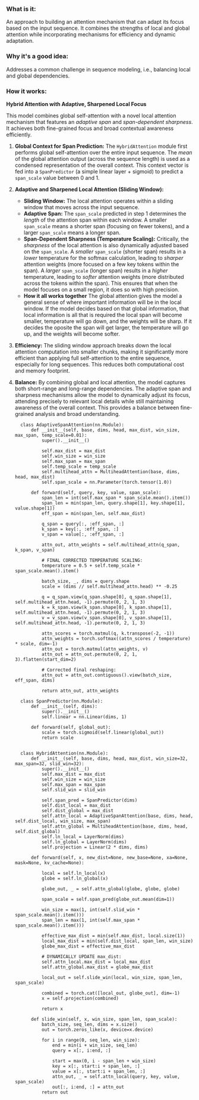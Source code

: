 ### What is it:

An approach to building an attention mechanism that can adapt its focus based on the input sequence. It combines the strengths of local and global attention while incorporating mechanisms for efficiency and dynamic adaptation. 


### Why it's a good idea: 
Addresses a common challenge in sequence modeling, i.e., balancing local and global dependencies. 


### How it works:

**Hybrid Attention with Adaptive, Sharpened Local Focus**

This model combines global self-attention with a novel local attention mechanism that features an *adaptive span* and *span-dependent sharpness*.  It achieves both fine-grained focus and broad contextual awareness efficiently.

1.  **Global Context for Span Prediction:** The `HybridAttention` module first performs global self-attention over the entire input sequence.  The *mean* of the global attention output (across the sequence length) is used as a condensed representation of the overall context. This context vector is fed into a `SpanPredictor` (a simple linear layer + sigmoid) to predict a `span_scale` value between 0 and 1.

2.  **Adaptive and Sharpened Local Attention (Sliding Window):**
    *   **Sliding Window:** The local attention operates within a sliding window that moves across the input sequence.
    *   **Adaptive Span:** The `span_scale` predicted in step 1 determines the *length* of the attention span within each window.  A smaller `span_scale` means a shorter span (focusing on fewer tokens), and a larger `span_scale` means a longer span.
    *   **Span-Dependent Sharpness (Temperature Scaling):**  Critically, the *sharpness* of the local attention is also dynamically adjusted based on the `span_scale`.  A *smaller* `span_scale` (shorter span) results in a *lower* temperature for the softmax calculation, leading to *sharper* attention weights (more focused on a few key tokens within the span).  A *larger* `span_scale` (longer span) results in a *higher* temperature, leading to *softer* attention weights (more distributed across the tokens within the span). This ensures that when the model focuses on a small region, it does so with high precision.
    * **How it all works together** The global attention gives the model a general sense of where important information will be in the local window. If the model decides based on that global information, that local information is all that is required the local span will become smaller, temperature will go down, and the weights will be sharp. If it decides the oposite the span will get larger, the temperature will go up, and the weights will become softer.

3.  **Efficiency:** The sliding window approach breaks down the local attention computation into smaller chunks, making it significantly more efficient than applying full self-attention to the entire sequence, especially for long sequences. This reduces both computational cost and memory footprint.

4.  **Balance:** By combining global and local attention, the model captures both short-range and long-range dependencies. The adaptive span and sharpness mechanisms allow the model to dynamically adjust its focus, attending precisely to relevant local details while still maintaining awareness of the overall context. This provides a balance between fine-grained analysis and broad understanding.
          
          
          class AdaptiveSpanAttention(nn.Module):
              def __init__(self, base, dims, head, max_dist, win_size, max_span, temp_scale=0.01):
                  super().__init__()
          
                  self.max_dist = max_dist
                  self.win_size = win_size
                  self.max_span = max_span
                  self.temp_scale = temp_scale
                  self.multihead_attn = MultiheadAttention(base, dims, head, max_dist)
                  self.span_scale = nn.Parameter(torch.tensor(1.0))
          
              def forward(self, query, key, value, span_scale):
                  span_len = int(self.max_span * span_scale.mean().item())
                  span_len = min(span_len, query.shape[1], key.shape[1], value.shape[1])
                  eff_span = min(span_len, self.max_dist)
          
                  q_span = query[:, :eff_span, :]
                  k_span = key[:, :eff_span, :]
                  v_span = value[:, :eff_span, :]
          
                  attn_out, attn_weights = self.multihead_attn(q_span, k_span, v_span)
          
                  # FINAL CORRECTED TEMPERATURE SCALING:
                  temperature = 0.5 + self.temp_scale * span_scale.mean().item()
          
                  batch_size, _, dims = query.shape
                  scale = (dims // self.multihead_attn.head) ** -0.25
          
                  q = q_span.view(q_span.shape[0], q_span.shape[1], self.multihead_attn.head, -1).permute(0, 2, 1, 3)
                  k = k_span.view(k_span.shape[0], k_span.shape[1], self.multihead_attn.head, -1).permute(0, 2, 1, 3)
                  v = v_span.view(v_span.shape[0], v_span.shape[1], self.multihead_attn.head, -1).permute(0, 2, 1, 3)
          
                  attn_scores = torch.matmul(q, k.transpose(-2, -1))
                  attn_weights = torch.softmax((attn_scores / temperature) * scale, dim=-1)
                  attn_out = torch.matmul(attn_weights, v)
                  attn_out = attn_out.permute(0, 2, 1, 3).flatten(start_dim=2)
          
                  # Corrected final reshaping:
                  attn_out = attn_out.contiguous().view(batch_size, eff_span, dims)
          
                  return attn_out, attn_weights
          
          class SpanPredictor(nn.Module):
              def __init__(self, dims):
                  super().__init__()
                  self.linear = nn.Linear(dims, 1)
          
              def forward(self, global_out):
                  scale = torch.sigmoid(self.linear(global_out))
                  return scale
          
          
          class HybridAttention(nn.Module):
              def __init__(self, base, dims, head, max_dist, win_size=32, max_span=32, slid_win=32):
                  super().__init__()
                  self.max_dist = max_dist
                  self.win_size = win_size
                  self.max_span = max_span
                  self.slid_win = slid_win
          
                  self.span_pred = SpanPredictor(dims)
                  self.dist_local = max_dist
                  self.dist_global = max_dist
                  self.attn_local = AdaptiveSpanAttention(base, dims, head, self.dist_local, win_size, max_span)
                  self.attn_global = MultiheadAttention(base, dims, head, self.dist_global)
                  self.ln_local = LayerNorm(dims)
                  self.ln_global = LayerNorm(dims)
                  self.projection = Linear(2 * dims, dims)
          
              def forward(self, x, new_dist=None, new_base=None, xa=None, mask=None, kv_cache=None):
          
                  local = self.ln_local(x)
                  globe = self.ln_global(x)
          
                  globe_out, _ = self.attn_global(globe, globe, globe)
          
                  span_scale = self.span_pred(globe_out.mean(dim=1))
          
                  win_size = max(1, int(self.slid_win * span_scale.mean().item()))
                  span_len = max(1, int(self.max_span * span_scale.mean().item()))
          
                  effective_max_dist = min(self.max_dist, local.size(1))
                  local_max_dist = min(self.dist_local, span_len, win_size)
                  globe_max_dist = effective_max_dist
          
                  # DYNAMICALLY UPDATE max_dist:
                  self.attn_local.max_dist = local_max_dist
                  self.attn_global.max_dist = globe_max_dist
          
                  local_out = self.slide_win(local, win_size, span_len, span_scale)
          
                  combined = torch.cat([local_out, globe_out], dim=-1)  
                  x = self.projection(combined)
          
                  return x
          
              def slide_win(self, x, win_size, span_len, span_scale):
                  batch_size, seq_len, dims = x.size()
                  out = torch.zeros_like(x, device=x.device)  
          
                  for i in range(0, seq_len, win_size):
                      end = min(i + win_size, seq_len)
                      query = x[:, i:end, :]
          
                      start = max(0, i - span_len + win_size) 
                      key = x[:, start:i + span_len, :]
                      value = x[:, start:i + span_len, :]
                      attn_out, _ = self.attn_local(query, key, value, span_scale)
                      out[:, i:end, :] = attn_out 
                  return out
